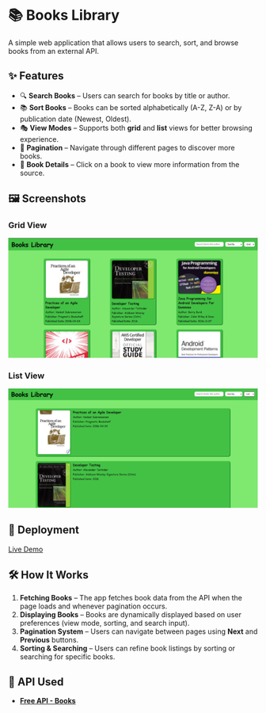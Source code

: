 # 📚 Books Library

A simple web application that allows users to search, sort, and browse books from an external API.

## ✨ Features

- 🔍 **Search Books** – Users can search for books by title or author.
- 📚 **Sort Books** – Books can be sorted alphabetically (A-Z, Z-A) or by publication date (Newest, Oldest).
- 🎭 **View Modes** – Supports both **grid** and **list** views for better browsing experience.
- 🔄 **Pagination** – Navigate through different pages to discover more books.
- 📖 **Book Details** – Click on a book to view more information from the source.

## 🖼️ Screenshots

### Grid View  
![Grid View](./Images/grid-view.png)  

### List View  
![List View](./Images/list-view.png)  

## 🚀 Deployment

[Live Demo](https://books-library-apps.netlify.app/)

## 🛠️ How It Works

1. **Fetching Books** – The app fetches book data from the API when the page loads and whenever pagination occurs.
2. **Displaying Books** – Books are dynamically displayed based on user preferences (view mode, sorting, and search input).
3. **Pagination System** – Users can navigate between pages using **Next** and **Previous** buttons.
4. **Sorting & Searching** – Users can refine book listings by sorting or searching for specific books.

## 🔗 API Used

- **[Free API - Books](https://freeapi.hashnode.space/api-guide/apireference/getBooks)**
